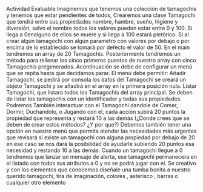 
Actividad Evaluable
 Imaginemos que tenemos una colección de tamagochis y tenemos que estar pendientes de
 todos, Crearemos una clase Tamagochi que tendrá entre sus propiedades nombre, hambre,
 sueño, higiene y diversión, salvo el nombre todos los valores pueden estar entre 0 y 100. Si llega
 a 0enalguno de ellos se muere y si llega a 100 estará pletórico. Si al crear algún tamagochi con
 algún parametro con valores por debajo o por encima de lo establecido se tomará por defecto el
 valor de 50.
 En el main tendremos un array de 20 Tamagochis.
 Posteriormente tendremos un método para rellenar los cinco primeros puestos de nuestro array
 con cinco Tamagochis pregenerados.
 Acontinuación se debe de configurar un menú que se repita hasta que decidamos parar. El menú
 debe permitir:
 Añadir Tamagochi, se pedirá por consola los datos del Tamagochi se creará un objeto
 Tamagochi y se añadirá en el array en la primera posición nula.
 Listar Tamagochi, que listara todos los Tamagochis del array principal. Se deben de listar
 los tamagochis con un identificador y todas sus propiedades.
 Podremos También interactuar con el Tamagochi dandole de Comer, Dormir,
 Duchandolo, o Jugando con el, cada acción subirá 20 puntos la propiedad que representa
 y restará 10 a las demás (¿Donde crees que se deben de crear estos métodos? ¿Y por
 que?)
 Debemos también tener una opción en nuestro menú que permita atender las
 necesidades más urgentes que revisará si existe un tamagochi con alguna propiedad por
 debajo de 20 en ese caso se nos dará la posibilidad de ayudarle subiendo 20 puntos esa
 necesidad y restando 10 a las demás.
 Cuando un tamagochi llegue a 0 tendremos que lanzar un mensaje de alerta, ese tamagochi
 permanecera en el listado con todos sus atributos a 0 y no se podrá jugar con el.
 Se creativo y con los elementos que conocemos diseñale una tumba bonita a nuestro querido
 tamagochi, tira de imaginación, colores , asterisco , barras o cualquier otro elemento
